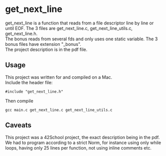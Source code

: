 # get_next_line
get_next_line is a function that reads from a file descriptor line by line or until EOF. The 3 files are get_next_line.c, get_next_line_utils.c, get_next_line.h.  
The bonus reads from several fds and only uses one static variable. The 3 bonus files have extension "_bonus".  
The project description is in the pdf file.  

## Usage
This project was written for and compiled on a Mac.  
Include the header file:
```
#include "get_next_line.h"
```
Then compile
```
gcc main.c get_next_line.c get_next_line_utils.c
```

## Caveats
This project was a 42School project, the exact description being in the pdf. We had to program according to a strict Norm, for instance using only while loops, having only 25 lines per function, not using inline comments etc.
